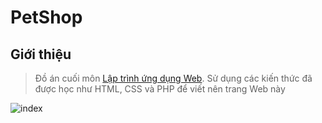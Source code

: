 # PetShop

## Giới thiệu
> Đồ án cuối môn [Lập trình ứng dụng Web](https://github.com/KietChauu/Web_Programming). Sử dụng các kiến thức đã được học như HTML, CSS và PHP để viết nên trang Web này

![index](https://github.com/user-attachments/assets/3613d7cd-1c04-479c-82fc-05ddcd323cbf)
